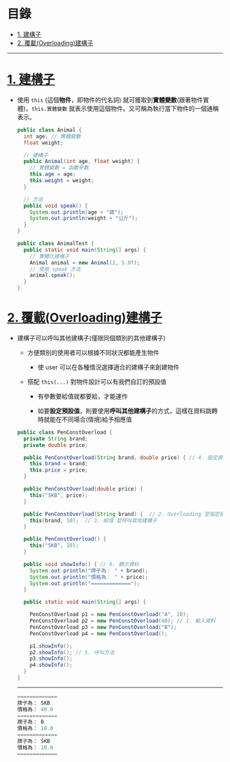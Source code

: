 <h1 id="top">目錄</h1>

- [1. 建構子](#s1)
- [2. 覆載(Overloading)建構子](#s2)

---

# <a id="s1" class="md-title" href="#top">1. 建構子</a>

- 使用 `this` (這個**物件**，即物件的代名詞) 就可獲取到**實體變數**(跟著物件實體)，`this.實體變數` 就表示使用這個物件。又可稱為執行當下物件的一個通稱表示。

  ```java
  public class Animal {
    int age; // 實體變數
    float weight;

    // 建構子
    public Animal(int age, float weight) {
      // 實體變數 = 函數參數
      this.age = age;
      this.weight = weight;
    }

    // 方法
    public void speak() {
      System.out.println(age + "歲");
      System.out.println(weight + "公斤");
    }
  }
  ```

  ```java
  public class AnimalTest {
    public static void main(String[] args) {
      // 實體化建構子
      Animal animal = new Animal(2, 5.0f);
      // 使用 speak 方法
      animal.speak();
    }
  }
  ```

# <a id="s2" class="md-title" href="#top">2. 覆載(Overloading)建構子</a>

- 建構子可以呼叫其他建構子(僅限同個類別的其他建構子)

  - 方便類別的使用者可以根據不同狀況都能產生物件

    - 使 user 可以在各種情況選擇適合的建構子來創建物件

  - 搭配 `this(...)` 對物件設計可以有我們自訂的預設值

    - 有參數要給值就都要給，才能運作

    - 如要**設定預設值**，則要使用**呼叫其他建構子**的方式，這樣在資料跳轉時就能在不同場合(情境)給予相應值

  ```java
  public class PenConstOverload {
    private String brand;
    private double price;

    public PenConstOverload(String brand, double price) { // 4. 設定資料
      this.brand = brand;
      this.price = price;
    }

    public PenConstOverload(double price) {
      this("SKB", price);
    }

    public PenConstOverload(String brand) {  // 2. Overloading 至指定建構子
      this(brand, 10);  // 3. 給值 並呼叫其他建構子
    }

    public PenConstOverload() {
      this("SKB", 10);
    }

    public void showInfo() { // 6. 顯示資料
      System.out.println("牌子為： " + brand);
      System.out.println("價格為： " + price);
      System.out.println("=============");
    }

    public static void main(String[] args) {

      PenConstOverload p1 = new PenConstOverload("A", 20);
      PenConstOverload p2 = new PenConstOverload(40); // 1. 輸入資料
      PenConstOverload p3 = new PenConstOverload("B");
      PenConstOverload p4 = new PenConstOverload();

      p1.showInfo();
      p2.showInfo(); // 5. 呼叫方法
      p3.showInfo();
      p4.showInfo();
    }
  }
  ```

  ***

  ```cs
  =============
  牌子為： SKB
  價格為： 40.0
  =============
  牌子為： B
  價格為： 10.0
  =============
  牌子為： SKB
  價格為： 10.0
  =============
  ```
